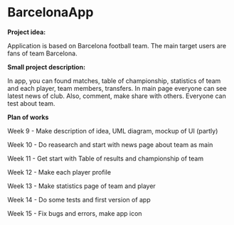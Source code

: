 # BarcelonaApp
<p><b>Project idea:</b></p>
Application is based on Barcelona football team. The main target users are fans of team Barcelona. 
<p><b>Small project description:</b></p>
In app, you can found matches, table of championship, statistics of team and each player, team members, transfers. In main page everyone can see latest news of club. Also, comment, make share with others. Everyone can test about team.
<p><b>Plan of works</b></p>
<p>Week 9 - Make description of idea, UML diagram, mockup of UI (partly)</p>
<p>Week 10 - Do reasearch and start with news page about team as main</p>
<p>Week 11 - Get start with Table of results and championship of team </p>
<p>Week 12 - Make each player profile</p>
<p>Week 13 - Make statistics page of team and player</p>
<p>Week 14 - Do some tests and first version of app</p>
<p>Week 15 - Fix bugs and errors, make app icon</p>
